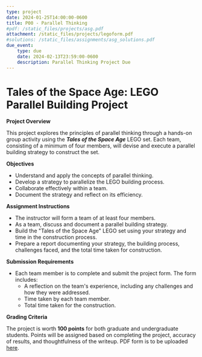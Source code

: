 ```yaml
---
type: project
date: 2024-01-25T14:00:00-0600
title: P00 - Parallel Thinking
#pdf: /static_files/projects/asg.pdf
attachment: /static_files/projects/legoform.pdf
#solutions: /static_files/assignments/asg_solutions.pdf
due_event: 
    type: due
    date: 2024-02-13T23:59:00-0600
    description: Parallel Thinking Project Due
---
```

# Tales of the Space Age: LEGO Parallel Building Project

**Project Overview**

This project explores the principles of parallel thinking through a hands-on group activity using the **_Tales of the Space Age_** LEGO set. Each team, consisting of a minimum of four members, will devise and execute a parallel building strategy to construct the set.

**Objectives**

- Understand and apply the concepts of parallel thinking.
- Develop a strategy to parallelize the LEGO building process.
- Collaborate effectively within a team.
- Document the strategy and reflect on its efficiency.

**Assignment Instructions**

- The instructor will form a team of at least four members.
- As a team, discuss and document a parallel building strategy.
- Build the "Tales of the Space Age" LEGO set using your strategy and time in the construction process.
- Prepare a report documenting your strategy, the building process, challenges faced, and the total time taken for construction.

**Submission Requirements**

- Each team member is to complete and submit the project form. The form includes:
    - A reflection on the team's experience, including any challenges and how they were addressed.
    - Time taken by each team member.
    - Total time taken for the construction.

**Grading Criteria**

The project is worth **100 points** for both graduate and undergraduate students. Points will be assigned based on completing the project, accuracy of results, and thoughtfulness of the writeup. PDF form is to be uploaded [here](https://forms.office.com/r/5ckp0UCZPy).